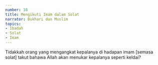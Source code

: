 ```yaml
---
number: 18
title: Mengikuti Imam dalam Solat
narrator: Bukhari dan Muslim
topics:
- Ibadah
- Solat
- Imam
---
```


Tidakkah orang yang mengangkat kepalanya di hadapan imam [semasa solat] takut bahawa Allah akan menukar kepalanya seperti keldai?
